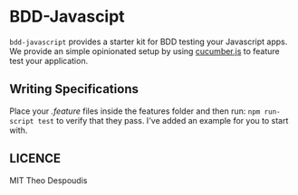 # BDD-Javascipt

`bdd-javascript`  provides a starter kit for BDD testing your Javascript apps. 
We provide an simple opinionated setup by using [cucumber.js](https://github.com/cucumber/cucumber-js) 
to feature test your application.

## Writing Specifications
Place your *.feature* files inside the features folder and then run:
`npm run-script test` to verify that they pass. I've added an example for you to start with.

LICENCE
---
MIT Theo Despoudis
